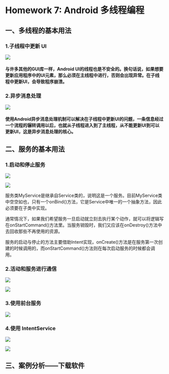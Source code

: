 # Homework 7: Android 多线程编程

## 一、多线程的基本用法

### 1.子线程中更新 UI 

![](https://github.com/cwj609690575/2018118112_Android/blob/homework/Homework%207/PrintScreen/%E5%9C%A8%E5%AD%90%E7%BA%BF%E7%A8%8B%E4%B8%AD%E6%9B%B4%E6%96%B0UI.JPG)

#### 与许多其他的GUI库一样，Android UI的线程也是不安全的。换句话说，如果想要更新应用程序中的UI元素，那么必须在主线程中进行，否则会出现异常。在子线程中更新UI，会导致程序崩溃。

### 2.异步消息处理

![](https://github.com/cwj609690575/2018118112_Android/blob/homework/Homework%207/PrintScreen/%E5%BC%82%E6%AD%A5%E6%B6%88%E6%81%AF%E5%A4%84%E7%90%86.JPG)

#### 使用Android异步消息处理机制可以解决在子线程中更新UI的问题，一条信息经过一个流程的辗转调用以后，也就从子线程进入到了主线程，从不能更新UI到可以更新UI，这是异步消息处理的核心。

## 二、服务的基本用法

### 1.启动和停止服务

![](https://github.com/cwj609690575/2018118112_Android/blob/homework/Homework%207/PrintScreen/%E5%90%AF%E5%8A%A8%E5%92%8C%E5%81%9C%E6%AD%A2%E6%9C%8D%E5%8A%A1(%E8%BF%90%E8%A1%8C%E7%95%8C%E9%9D%A2).JPG)

![](https://github.com/cwj609690575/2018118112_Android/blob/homework/Homework%207/PrintScreen/%E6%B4%BB%E5%8A%A8%E5%92%8C%E6%9C%8D%E5%8A%A1%E8%BF%9B%E8%A1%8C%E9%80%9A%E4%BF%A1(%E8%BF%90%E8%A1%8C%E7%BB%93%E6%9E%9C).JPG)

服务类MyService是继承自Service类的，说明这是一个服务。目前MyService类中空空如也，只有一个onBind()方法，它是Service中唯一的一个抽象方法，因此必须要在子类中实现。

通常情况下，如果我们希望服务一旦启动就立刻去执行某个动作，就可以将逻辑写在onStartCommand()方法里。当服务销毁时，我们又应该在onDestroy()方法中去回收那些不再使用的资源。

服务的启动与停止的方法主要借助Intent实现，onCreate()方法是在服务第一次创建的时候调用的，而onStartCommand()方法则在每次启动服务的时候都会调用。

### 2.活动和服务进行通信

![](https://github.com/cwj609690575/2018118112_Android/blob/homework/Homework%207/PrintScreen/%E6%B4%BB%E5%8A%A8%E5%92%8C%E6%9C%8D%E5%8A%A1%E8%BF%9B%E8%A1%8C%E9%80%9A%E4%BF%A1(%E8%BF%90%E8%A1%8C%E7%95%8C%E9%9D%A2).JPG)

![](https://github.com/cwj609690575/2018118112_Android/blob/homework/Homework%207/PrintScreen/%E6%B4%BB%E5%8A%A8%E5%92%8C%E6%9C%8D%E5%8A%A1%E8%BF%9B%E8%A1%8C%E9%80%9A%E4%BF%A1(%E8%BF%90%E8%A1%8C%E7%BB%93%E6%9E%9C).JPG)



### 3.使用前台服务

![](https://github.com/cwj609690575/2018118112_Android/blob/homework/Homework%207/PrintScreen/%E5%89%8D%E5%8F%B0%E6%9C%8D%E5%8A%A1.JPG)



### 4.使用 IntentService

![](https://github.com/cwj609690575/2018118112_Android/blob/homework/Homework%207/PrintScreen/%E4%BD%BF%E7%94%A8IntentService(%E8%BF%90%E8%A1%8C%E7%95%8C%E9%9D%A2).JPG)

![](https://github.com/cwj609690575/2018118112_Android/blob/homework/Homework%207/PrintScreen/%E4%BD%BF%E7%94%A8IntentService(%E8%BF%90%E8%A1%8C%E7%BB%93%E6%9E%9C).JPG)



## 三、案例分析——下载软件

